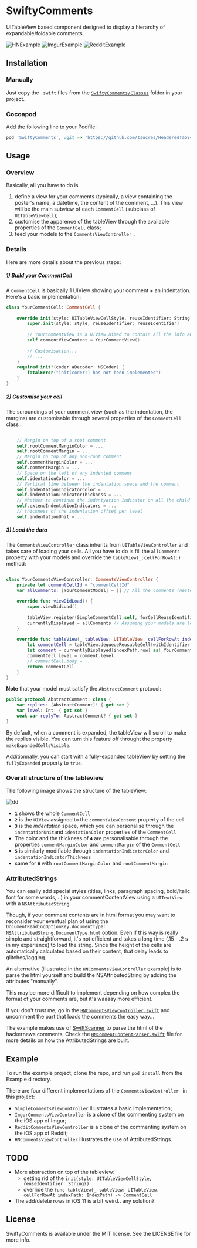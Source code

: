 # SwiftyComments


UITableView based component designed to display a hierarchy of expandable/foldable comments.

![HNExample](Screenshots/HNExample.gif)
![ImgurExample](Screenshots/ImgurExample.gif)
![RedditExample](Screenshots/RedditExample.gif)

## Installation

### Manually

Just copy the `.swift` files from the [`SwiftyComments/Classes`](SwiftyComments/Classes) folder in your project.

### Cocoapod

Add the following line to your Podfile:


```ruby
pod 'SwiftyComments', :git => 'https://github.com/tsucres/HeaderedTabScrollView.git'
```

## Usage

### Overview

Basically, all you have to do is 

1. define a view for your comments (typically, a view containing the poster's name, a datetime, the content of the comment, ...). This view will be the main subview of each `CommentCell` (subclass of `UITableViewCell`);
2. customise the apparence of the tableView through the available properties of the `CommentCell` class;
3. feed your models to the `CommentsViewController `.


### Details

Here are more details about the previous steps: 

##### 1) Build your CommentCell

A `CommentCell` is basically 1 UIView showing your comment + an indentation. Here's a basic implementation: 

```swift
class YourCommentCell: CommentCell {
    
    override init(style: UITableViewCellStyle, reuseIdentifier: String?) {
		super.init(style: style, reuseIdentifier: reuseIdentifier)
		
		// YourCommentView is a UIView aimed to contain all the info about a comment (poster's name, date, body, ...)
		self.commentViewContent = YourCommentView()
    	
    	// Customisation...
		// ...
	}
	required init?(coder aDecoder: NSCoder) {
		fatalError("init(coder:) has not been implemented")
	}
}

```

##### 2) Customise your cell

The suroundings of your comment view (such as the indentation, the margins) are customisable through several properties of the `CommentCell` class : 

```swift
	
	// Margin on top of a root comment
	self.rootCommentMarginColor = ...
	self.rootCommentMargin = ...
	// Margin on top of any non-root comment
	self.commentMarginColor = ...
	self.commentMargin = ...
	// Space on the left of any indented comment
	self.identationColor = ...
	// Vertical line between the indentation space and the comment
	self.indentationIndicatorColor = ...
	self.indentationIndicatorThickness = ...
	// Whether to continue the indentyation indicator on all the child comments or not
	self.extendIndentationIndicators = ...
	// thickness of the indentation offset per level
	self.indentationUnit = ...

```



##### 3) Load the data

The `CommentsViewController` class inherits from `UITableViewController` and takes care of loading your cells. All you have to do is fill the `allComments` property with your models and override the `tableView(_:cellForRowAt:)` method: 


```swift

class YourCommentsViewController: CommentsViewController {
	private let commentCellId = "commentCellId"
	var allComments: [YourCommentModel] = [] // All the comments (nested, not in a linear format)
	
	override func viewDidLoad() {
		super.viewDidLoad()
		
		tableView.register(SimpleCommentCell.self, forCellReuseIdentifier: commentCellId)
		currentlyDisplayed = allComments // Assuming your models are loaded in allComments
    }
    
	override func tableView(_ tableView: UITableView, cellForRowAt indexPath: IndexPath) -> CommentCell {
		let commentCell = tableView.dequeueReusableCell(withIdentifier: commentCellId, for: indexPath) as! YourCommentCell
		let comment = currentlyDisplayed[indexPath.row] as! YourCommentModel
		commentCell.level = comment.level
		// commentCell.body = ...
		return commentCell
    }
}

```

**Note** that your model must satisfy the `AbstractComment` protocol: 

```swift
public protocol AbstractComment: class {
    var replies: [AbstractComment]! { get set }
    var level: Int! { get set }
    weak var replyTo: AbstractComment? { get set }
}
```


By default, when a comment is expanded, the tableView will scroll to make the replies visible. You can turn this feature off throught the property `makeExpandedCellsVisible`.

Additionnally, you can start with a fully-expanded tableView by setting the `fullyExpanded` property to `true`.

### Overall structure of the tableview

The following image shows the structure of the tableView:

![dd](Screenshots/schema_small.png)

- **`1`** shows the whole `CommentCell`
- **`2`** is the `UIView` assigned to the `commentViewContent` property of the cell
- **`3`** is the *indentation* space, which you can personalise through the `indentationUnit`and `identationColor` properties of the `CommentCell`
- The color and the thickness of **`4`** are personalisable through the properties `commentMarginColor` and `commentMargin` of the `CommentCell`
- **`5`** is similarly modifiable through `indentationIndicatorColor` and `indentationIndicatorThickness`
- same for **`6`** with `rootCommentMarginColor` and `rootCommentMargin`




### AttributedStrings

You can easily add special styles (titles, links, paragraph spacing, bold/italic font for some words, ..) in your commentContentView using a `UITextView` with a `NSAttributedString`. 

Though, if your comment contents are in html format you may want to reconsider your eventual plan of using the  `DocumentReadingOptionKey.documentType: NSAttributedString.DocumentType.html` option. Even if this way is really simple and straightforward, it's not efficient and takes a long time (.15 - .2 s in my experience) to load the string. Since the height of the cells are automatically calculated based on their content, that delay leads to glitches/lagging.


An alternative (illustrated in the `HNCommentsViewController` example) is to parse the html yourself and build the NSAttributedString by adding the attributes "manually". 

This may be more difficult to implement depending on how complex the format of your comments are, but it's waaaay more efficient.

If you don't trust me, go in the [`HNCommentsViewController.swift`](Example/SwiftyComments/HNCommentsViewController.swift) and uncomment the part that loads the comments the easy way...

The example makes use of [SwiftScanner](https://github.com/malcommac/SwiftScanner) to parse the html of the hackernews comments. Check the [`HNCommentContentParser.swift`](Example/SwiftyComments/HNCommentContentParser.swift) file for more details on how the AttributedStrings are built.

## Example

To run the example project, clone the repo, and run `pod install` from the Example directory.

There are four different implementations of the `CommentsViewController ` in this project: 

- `SimpleCommentsViewController` illustrates a basic implementation;
- `ImgurCommentsViewController` is a clone of the commenting system on the iOS app of Imgur;
- `RedditCommentsViewController` is a clone of the commenting system on the iOS app of Reddit;
- `HNCommentsViewController` illustrates the use of AttributedStrings.


## TODO

- More abstraction on top of the tableview: 
	- getting rid of the `init(style: UITableViewCellStyle, reuseIdentifier: String?)`
	- override the `func tableView(_ tableView: UITableView, cellForRowAt indexPath: IndexPath) -> CommentCell`
- The add/delete rows in iOS 11 is a bit weird.. any solution?

## License

SwiftyComments is available under the MIT license. See the LICENSE file for more info.

